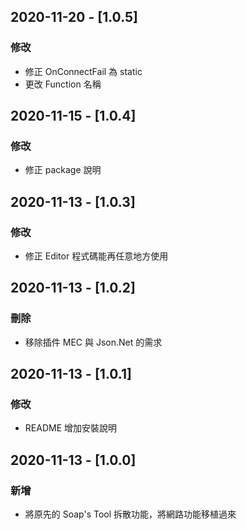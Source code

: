 ## 2020-11-20 - [1.0.5]
### 修改

- 修正 OnConnectFail 為 static
- 更改 Function 名稱

## 2020-11-15 - [1.0.4]
### 修改

- 修正 package 說明

## 2020-11-13 - [1.0.3]
### 修改

- 修正 Editor 程式碼能再任意地方使用

## 2020-11-13 - [1.0.2]
### 刪除

- 移除插件 MEC 與 Json.Net 的需求

## 2020-11-13 - [1.0.1]
### 修改

- README 增加安裝說明

## 2020-11-13 - [1.0.0]
### 新增

- 將原先的 Soap's Tool 拆散功能，將網路功能移植過來